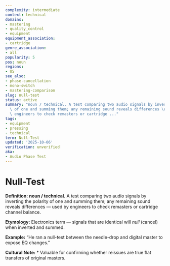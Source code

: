 ```yaml
---
complexity: intermediate
context: technical
domains:
- mastering
- quality_control
- equipment
equipment_association:
- cartridge
genre_association:
- all
popularity: 5
pos: noun
regions:
- US
see_also:
- phase-cancellation
- mono-switch
- mastering-comparison
slug: null-test
status: active
summary: "noun / technical. A test comparing two audio signals by inverting the polarity\
  \ of one and summing them; any remaining sound reveals differences \u2014 used by\
  \ engineers to check remasters or cartridge ..."
tags:
- equipment
- pressing
- technical
term: Null-Test
updated: '2025-10-06'
verification: unverified
aka:
- Audio Phase Test
---
```


# Null-Test

**Definition:** **noun / technical.** A test comparing two audio signals by inverting the polarity of one and summing them; any remaining sound reveals differences — used by engineers to check remasters or cartridge channel balance.

**Etymology:** Electronics term — signals that are identical will *null* (cancel) when inverted and summed.

**Example:** “He ran a null-test between the needle-drop and digital master to expose EQ changes.”

**Cultural Note:** * Valuable for confirming whether reissues are true flat transfers of original masters.

